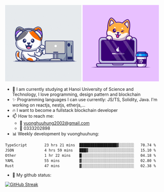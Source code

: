 
<div align="center">
    <a href="#"><img width="250" height="250" src="./shiba.gif"></a>
    <a href="#"><img width="250" height="250" src="./corgy.jpg"></a>
</div>

- 🌱 I am currently studying at Hanoi University of Science and Technology, I love programming, design pattern and blockchain
- :sparkles: Programming languages I can use currently: JS/TS, Solidity, Java. I'm working on reactjs, nestjs, etherjs,...
- :fire: I want to become a fullstack blockchain developer
- 📫 How to reach me: 
  + :green_heart: vuonghuuhung2002@gmail.com 
  + :green_heart: 0333202898
- 📊 Weekly development by vuonghuuhung:
<!--START_SECTION:waka-->

```txt
TypeScript        23 hrs 21 mins  █████████████████▓░░░░░░░   70.74 %
JSON              4 hrs 59 mins   ███▓░░░░░░░░░░░░░░░░░░░░░   15.10 %
Other             1 hr 22 mins    █░░░░░░░░░░░░░░░░░░░░░░░░   04.18 %
YAML              55 mins         ▓░░░░░░░░░░░░░░░░░░░░░░░░   02.80 %
Rust              47 mins         ▓░░░░░░░░░░░░░░░░░░░░░░░░   02.38 %
```

<!--END_SECTION:waka-->
- 🌱 My github status:

[![GitHub Streak](https://github-readme-streak-stats.herokuapp.com?user=vuonghuuhung&theme=github-dark-blue&border_radius=6&card_width=1000&align=center)](https://git.io/streak-stats)
<!--
**vuonghuuhung/vuonghuuhung** is a ✨ _special_ ✨ repository because its `README.md` (this file) appears on your GitHub profile.

Here are some ideas to get you started:

- 🔭 I’m currently working on ...
- 🌱 I’m currently learning ...
- 👯 I’m looking to collaborate on ...
- 🤔 I’m looking for help with ...
- 💬 Ask me about ...
- 📫 How to reach me: ...
- 😄 Pronouns: ...
- ⚡ Fun fact: ...
-->
